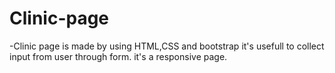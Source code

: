 # Clinic-page
-Clinic page is made by using HTML,CSS and bootstrap it's usefull to collect input from user through form. it's a responsive page.
